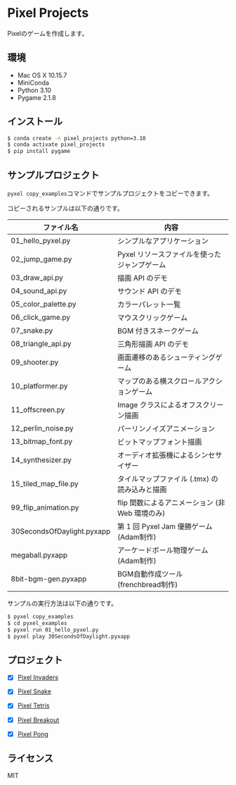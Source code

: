 # Pixel Projects

Pixelのゲームを作成します。

## 環境

- Mac OS X 10.15.7
- MiniConda
- Python 3.10
- Pygame 2.1.8

## インストール

```bash
$ conda create -n pixel_projects python=3.10
$ conda activate pixel_projects
$ pip install pygame
```

## サンプルプロジェクト

`pyxel copy_examples`コマンドでサンプルプロジェクトをコピーできます。

コピーされるサンプルは以下の通りです。

|ファイル名|内容|
| ---- | ---- |
|01_hello_pyxel.py|シンプルなアプリケーション|
|02_jump_game.py|Pyxel リソースファイルを使ったジャンプゲーム|
|03_draw_api.py|描画 API のデモ|
|04_sound_api.py|サウンド API のデモ|
|05_color_palette.py|カラーパレット一覧|
|06_click_game.py|マウスクリックゲーム|
|07_snake.py|BGM 付きスネークゲーム|
|08_triangle_api.py|三角形描画 API のデモ|
|09_shooter.py|画面遷移のあるシューティングゲーム|
|10_platformer.py|マップのある横スクロールアクションゲーム|
|11_offscreen.py|Image クラスによるオフスクリーン描画|
|12_perlin_noise.py|パーリンノイズアニメーション|
|13_bitmap_font.py|ビットマップフォント描画|
|14_synthesizer.py|オーディオ拡張機によるシンセサイザー|
|15_tiled_map_file.py|タイルマップファイル (.tmx) の読み込みと描画|
|99_flip_animation.py|flip 関数によるアニメーション (非 Web 環境のみ)|
|30SecondsOfDaylight.pyxapp|第 1 回 Pyxel Jam 優勝ゲーム (Adam制作)|
|megaball.pyxapp|アーケードボール物理ゲーム (Adam制作)|
|8bit-bgm-gen.pyxapp|BGM自動作成ツール (frenchbread制作)|

サンプルの実行方法は以下の通りです。

```bash
$ pyxel copy_examples
$ cd pyxel_examples
$ pyxel run 01_hello_pyxel.py
$ pyxel play 30SecondsOfDaylight.pyxapp
```

## プロジェクト

- [x] [Pixel Invaders]()
- [x] [Pixel Snake]()
- [x] [Pixel Tetris]()
- [x] [Pixel Breakout]()
- [x] [Pixel Pong]()


## ライセンス

MIT
